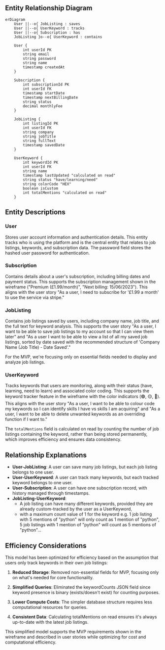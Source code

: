 ## Entity Relationship Diagram

```mermaid
erDiagram
    User ||--o{ JobListing : saves
    User ||--o{ UserKeyword : tracks
    User ||--o{ Subscription : has
    JobListing }o--o{ UserKeyword : contains
    
    User {
        int userId PK
        string email
        string password
        string name
        timestamp createdAt
    }
    
    Subscription {
        int subscriptionId PK
        int userId FK
        timestamp startDate
        timestamp nextBillingDate
        string status
        decimal monthlyFee
    }
    
    JobListing {
        int listingId PK
        int userId FK
        string company
        string jobTitle
        string fullText
        timestamp savedDate
    }
    
    UserKeyword {
        int keywordId PK
        int userId FK
        string name
        timestamp lastUpdated "calculated on read"
        string status "have/learning/need"
        string colorCode "HEX"
        boolean isCustom
        int totalMentions "calculated on read"
    }
```

## Entity Descriptions

### User
Stores user account information and authentication details. This entity tracks who is using the platform and is the central entity that relates to job listings, keywords, and subscription data. The password field stores the hashed user password for authentication.

### Subscription
Contains details about a user's subscription, including billing dates and payment status. This supports the subscription management shown in the wireframe ("Premium (£1.99/month)", "Next billing: 15/06/2023"). This aligns with the user story "As a user, I need to subscribe for '£1.99 a month' to use the service via stripe."

### JobListing
Contains job listings saved by users, including company name, job title, and the full text for keyword analysis. This supports the user story "As a user, I want to be able to save job listings to my account so that I can view them later" and "As a user I want to be able to view a list of all my saved job listings, sorted by date saved with the recommended structure of 'Company Name (Job Title) - Date Saved'."

For the MVP, we're focusing only on essential fields needed to display and analyze job listings.

### UserKeyword
Tracks keywords that users are monitoring, along with their status (have, learning, need to learn) and associated color coding. This supports the keyword tracker feature in the wireframe with the color indicators (🟢, 🟡, 🔴). This aligns with the user story "As a user, I want to be able to colour code my keywords so I can identify skills I have vs skills I am acquiring" and "As a user, I want to be able to delete unwanted keywords as an overriding function if I want to."

The `totalMentions` field is calculated on read by counting the number of job listings containing the keyword, rather than being stored permanently, which improves efficiency and ensures data consistency.

## Relationship Explanations

- **User-JobListing**: A user can save many job listings, but each job listing belongs to one user.
- **User-UserKeyword**: A user can track many keywords, but each tracked keyword belongs to one user.
- **User-Subscription**: A user can have one subscription record, with history managed through timestamps.
- **JobListing-UserKeyword**: 
  - A job listing can have many different keywords, provided they are already custom-tracked by the user as a UserKeyword, 
  - with a maximum count value of 1 for the keyword e.g. 1 job listing with 5 mentions of "python" will only count as 1 mention of "python", 5 job listings with 1 mention of "python" will count as 5 mentions of "python"...

## Efficiency Considerations

This model has been optimized for efficiency based on the assumption that users only track keywords in their own job listings:

1. **Reduced Storage**: Removed non-essential fields for MVP, focusing only on what's needed for core functionality.

2. **Simplified Queries**: Eliminated the keywordCounts JSON field since keyword presence is binary (exists/doesn't exist) for counting purposes.

3. **Lower Compute Costs**: The simpler database structure requires less computational resources for queries.

4. **Consistent Data**: Calculating totalMentions on read ensures it's always up-to-date with the latest job listings.

This simplified model supports the MVP requirements shown in the wireframe and described in user stories while optimizing for cost and computational efficiency.
